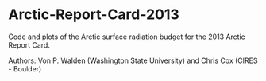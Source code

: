 Arctic-Report-Card-2013
=======================

Code and plots of the Arctic surface radiation budget for the 2013 Arctic Report Card.

Authors:  Von P. Walden (Washington State University) and Chris Cox (CIRES - Boulder)
